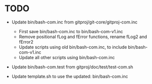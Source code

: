 # TODO

* Update bin/bash-com.inc from gitproj/git-core/gitproj-com.inc
  - First save bin/bash-com.inc to bin/bash-com-v1.inc
  - Remove positional fLog and fError functions, rename fLog2 and fError2
  - Update scripts using old bin/bash-com.inc, to include bin/bash-com-v1.inc
  - Update all other scripts using bin/bash-com.inc

* Update bin/bash-com.test from gitproj/doc/test/test-com.sh

* Update template.sh to use the updated: bin/bash-com.inc
